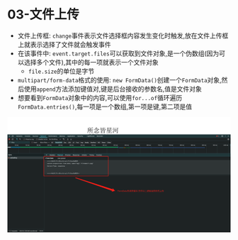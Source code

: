 # 03-文件上传

- 文件上传框: `change`事件表示文件选择框内容发生变化时触发,放在文件上传框上就表示选择了文件就会触发事件
- 在该事件中: `event.target.files`可以获取到文件对象,是一个伪数组(因为可以选择多个文件),其中的每一项就表示一个文件对象
  - `file.size`的单位是字节
- `multipart/form-data`格式的使用: `new FormData()`创建一个`FormData`对象,然后使用`append`方法添加键值对,键是后台接收的参数名,值是文件对象
- 想要看到`FormData`对象中的内容,可以使用`for...of`循环遍历`FormData.entries()`,每一项是一个数组,第一项是键,第二项是值

![FormData请求载荷](./img/FormData请求载荷.png)